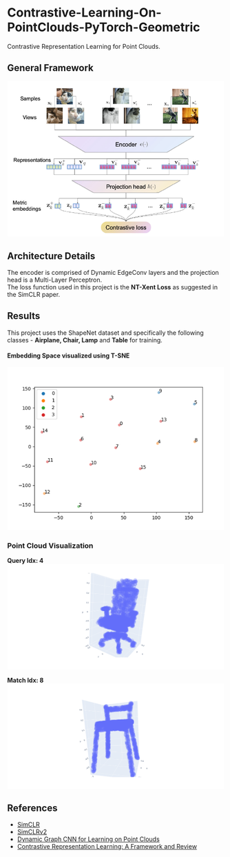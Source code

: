 # Contrastive-Learning-On-PointClouds-PyTorch-Geometric
Contrastive Representation Learning for Point Clouds.

## General Framework

![](images/contrastive_learning_framework.png)

## Architecture Details

The encoder is comprised of Dynamic EdgeConv layers and the projection head is a Multi-Layer Perceptron.  
The loss function used in this project is the **NT-Xent Loss** as suggested in the SimCLR paper.  

## Results

This project uses the ShapeNet dataset and specifically the following classes - **Airplane, Chair, Lamp** and **Table** for training. 

#### Embedding Space visualized using T-SNE
![](images/tsne_viz.png)

### Point Cloud Visualization
**Query Idx: 4**  
![](images/match_1.png) 
  
**Match Idx: 8**  
![](images/match_2.png)

## References
* [SimCLR](https://arxiv.org/pdf/2002.05709.pdf)
* [SimCLRv2](https://arxiv.org/pdf/2006.10029.pdf)
* [Dynamic Graph CNN for Learning on Point Clouds](https://arxiv.org/pdf/1801.07829.pdf)
* [Contrastive Representation Learning: A Framework and Review](https://arxiv.org/ftp/arxiv/papers/2010/2010.05113.pdf)
